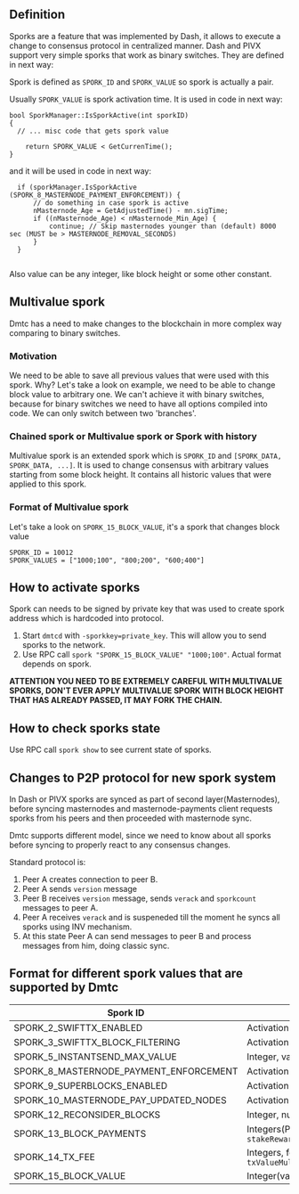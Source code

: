 ## Definition
Sporks are a feature that was implemented by Dash, it allows to execute a change to consensus protocol in centralized manner. 
Dash and PIVX support very simple sporks that work as binary switches. They are defined in next way:

Spork is defined as `SPORK_ID` and `SPORK_VALUE` so spork is actually a pair.

Usually `SPORK_VALUE` is spork activation time. It is used in code in next way: 
```
bool SporkManager::IsSporkActive(int sporkID)
{
  // ... misc code that gets spork value
  
    return SPORK_VALUE < GetCurrenTime();
}
```

and it will be used in code in next way:

```
  if (sporkManager.IsSporkActive (SPORK_8_MASTERNODE_PAYMENT_ENFORCEMENT)) {
      // do something in case spork is active
      nMasternode_Age = GetAdjustedTime() - mn.sigTime;
      if ((nMasternode_Age) < nMasternode_Min_Age) {
          continue; // Skip masternodes younger than (default) 8000 sec (MUST be > MASTERNODE_REMOVAL_SECONDS)
      }
  }
        
```

Also value can be any integer, like block height or some other constant.

## Multivalue spork
Dmtc has a need to make changes to the blockchain in more complex way comparing to binary switches.
### Motivation
We need to be able to save all previous values that were used with this spork. Why? 
Let's take a look on example, we need to be able to change block value to arbitrary one. We can't achieve it with binary switches, because for binary switches we need to have all options compiled into code. We can only switch between two 'branches'.
### Chained spork or Multivalue spork or Spork with history
Multivalue spork is an extended spork which is `SPORK_ID` and `[SPORK_DATA, SPORK_DATA, ...]`. It is used to change consensus with arbitrary values starting from some block height.
It contains all historic values that were applied to this spork. 
### Format of Multivalue spork
Let's take a look on `SPORK_15_BLOCK_VALUE`, it's a spork that changes block value
```
SPORK_ID = 10012
SPORK_VALUES = ["1000;100", "800;200", "600;400"]
```
## How to activate sporks

Spork can needs to be signed by private key that was used to create spork address which is hardcoded into protocol. 

1. Start `dmtcd` with `-sporkkey=private_key`. This will allow you to send sporks to the network.
2. Use RPC call `spork "SPORK_15_BLOCK_VALUE" "1000;100"`. Actual format depends on spork.

**__ATTENTION YOU NEED TO BE EXTREMELY CAREFUL WITH MULTIVALUE SPORKS, DON'T EVER APPLY MULTIVALUE SPORK WITH BLOCK HEIGHT THAT HAS ALREADY PASSED, IT MAY FORK THE CHAIN.__**

## How to check sporks state

Use RPC call `spork show` to see current state of sporks.

## Changes to P2P protocol for new spork system

In Dash or PIVX sporks are synced as part of second layer(Masternodes), before syncing masternodes and masternode-payments client requests sporks from his peers and then proceeded with masternode sync. 

Dmtc supports different model, since we need to know about all sporks before syncing to properly react to any consensus changes. 

Standard protocol is:

1. Peer A creates connection to peer B.
2. Peer A sends `version` message
3. Peer B receives `version` message, sends `verack` and `sporkcount` messages to peer A.
4. Peer A receives `verack` and is suspeneded till the moment he syncs all sporks using INV mechanism. 
5. At this state Peer A can send messages to peer B and process messages from him, doing classic sync.

## Format for different spork values that are supported by Dmtc

| Spork ID | Spork Value | Example |
| -------- | ----------- | ------- |
| SPORK_2_SWIFTTX_ENABLED | Activation time | 0 |
| SPORK_3_SWIFTTX_BLOCK_FILTERING | Activation time | 0 | 
| SPORK_5_INSTANTSEND_MAX_VALUE | Integer, value in coins | 1000 |  
| SPORK_8_MASTERNODE_PAYMENT_ENFORCEMENT | Activation time | 1537971708 | 
| SPORK_9_SUPERBLOCKS_ENABLED | Activation time |  | 
| SPORK_10_MASTERNODE_PAY_UPDATED_NODES | Activation time |  | 
| SPORK_12_RECONSIDER_BLOCKS | Integer, number of blocks to reconsider | 0 | 
| SPORK_13_BLOCK_PAYMENTS | Integers(Percentage), format: `stakeReward;mnReward;treasuryReward;proposalsReward;charityReward;blockHeightActivation` | 6;88;6;0;0 |
| SPORK_14_TX_FEE | Integers, format: `txValueMultiplier;txSizeMultiplier;maxFee;nMinFeePerKb;blockHeightActivation` 
| SPORK_15_BLOCK_VALUE | Integer(value in coins) format: `blockValue;blockHeightActivation`


